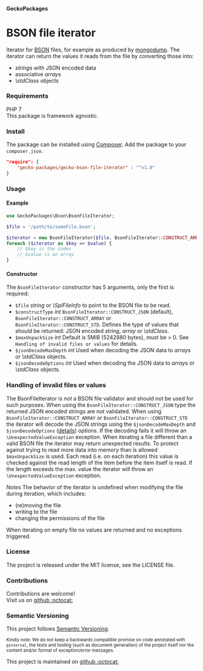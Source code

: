 #### GeckoPackages

# BSON file iterator

Iterator for [BSON](https://en.wikipedia.org/wiki/BSON) files, for example as produced by [mongodump](https://docs.mongodb.com/manual/reference/program/mongodump/).
The iterator can return the values it reads from the file by converting those into:
- *string*s with JSON encoded data
- associative *array*s
- *\stdClass* objects

### Requirements

PHP 7<br/>
This package is framework agnostic.

### Install

The package can be installed using [Composer](https://getcomposer.org/).
Add the package to your `composer.json`.

```json
"require": {
    "gecko-packages/gecko-bson-file-iterator" : "^v1.0"
}
```

### Usage

#### Example

```php
use GeckoPackages\Bson\BsonFileIterator;

$file = '/path/to/someFile.bson';

$iterator = new BsonFileIterator($file, BsonFileIterator::CONSTRUCT_ARRAY);
foreach ($iterator as $key => $value) {
    // $key is the index
    // $value is an array
}
```

#### Constructor

The `BsonFileIterator` constructor has 5 arguments, only the first is required:
- `$file` *string* or *\SplFileInfo*
  to point to the BSON file to be read.
- `$constructType` *int*
  `BsonFileIterator::CONSTRUCT_JSON` (default), `BsonFileIterator::CONSTRUCT_ARRAY` or `BsonFileIterator::CONSTRUCT_STD`.
  Defines the type of values that should be returned: JSON encoded *string*, *array* or *\stdClass*.
- `$maxUnpackSize` *int*
  Default is 5MiB (5242880 bytes), must be > 0. See `Handling of invalid files or values` for details.
- `$jsonDecodeMaxDepth` *int*
  Used when decoding the JSON data to *array*s or *\stdClass* objects.
- `$jsonDecodeOptions` *int*
  Used when decoding the JSON data to *array*s or *\stdClass* objects.

### Handling of invalid files or values

The BsonFileIterator is _not_ a BSON file validator and should not be used for such purposes.
When using the `BsonFileIterator::CONSTRUCT_JSON` type the returned JSON encoded strings are _not_ validated.
When using `BsonFileIterator::CONSTRUCT_ARRAY` or `BsonFileIterator::CONSTRUCT_STD` the iterator will decode the JSON strings using the `$jsonDecodeMaxDepth` and `$jsonDecodeOptions` ([details](https://secure.php.net/manual/en/function.json-decode.php)) options. If the decoding fails it will throw an `\UnexpectedValueException` exception.
When iterating a file different than a valid BSON file the iterator may return unexpected results.
To protect against trying to read more data into memory than is allowed `$maxUnpackSize` is used. Each read (i.e. on each iteration) this value is checked against the read length of the item before the item itself is read. If the length exceeds the max. value the iterator will throw an `\UnexpectedValueException` exception.

*Notes*
The behavior of the iterator is undefined when modifying the file during iteration,
which includes:
- (re)moving the file
- writing to the file
- changing the permissions of the file

When iterating on empty file no values are returned and no exceptions triggered.

### License

The project is released under the MIT license, see the LICENSE file.

### Contributions

Contributions are welcome!<br/>
Visit us on [github :octocat:](https://github.com/GeckoPackages/GeckoBSONFileIterator)

### Semantic Versioning

This project follows [Semantic Versioning](http://semver.org/).

<sub>Kindly note:
We do not keep a backwards compatible promise on code annotated with `@internal`, the tests and tooling (such as document generation) of the project itself
nor the content and/or format of exception/error messages.</sub>

This project is maintained on [github :octocat:](https://github.com/GeckoPackages/GeckoBSONFileIterator)
